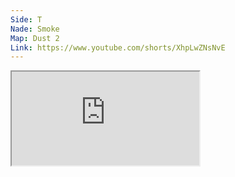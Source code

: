 ```yaml
---
Side: T
Nade: Smoke
Map: Dust 2
Link: https://www.youtube.com/shorts/XhpLwZNsNvE
---
```


<iframe allowFullScreen=True class="grenLineUp" src="https://www.youtube.com/embed/XhpLwZNsNvE"></iframe>
